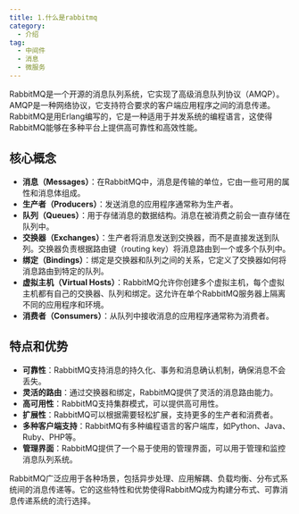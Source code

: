 ```yaml
---
title: 1.什么是rabbitmq
category:
  - 介绍
tag:
  - 中间件
  - 消息
  - 微服务
---
```



RabbitMQ是一个开源的消息队列系统，它实现了高级消息队列协议（AMQP）。AMQP是一种网络协议，它支持符合要求的客户端应用程序之间的消息传递。RabbitMQ是用Erlang编写的，它是一种适用于并发系统的编程语言，这使得RabbitMQ能够在多种平台上提供高可靠性和高效性能。

## 核心概念

- **消息（Messages）**：在RabbitMQ中，消息是传输的单位，它由一些可用的属性和消息体组成。
- **生产者（Producers）**：发送消息的应用程序通常称为生产者。
- **队列（Queues）**：用于存储消息的数据结构。消息在被消费之前会一直存储在队列中。
- **交换器（Exchanges）**：生产者将消息发送到交换器，而不是直接发送到队列。交换器负责根据路由键（routing key）将消息路由到一个或多个队列中。
- **绑定（Bindings）**：绑定是交换器和队列之间的关系，它定义了交换器如何将消息路由到特定的队列。
- **虚拟主机（Virtual Hosts）**：RabbitMQ允许你创建多个虚拟主机，每个虚拟主机都有自己的交换器、队列和绑定。这允许在单个RabbitMQ服务器上隔离不同的应用程序和环境。
- **消费者（Consumers）**：从队列中接收消息的应用程序通常称为消费者。

## 特点和优势

- **可靠性**：RabbitMQ支持消息的持久化、事务和消息确认机制，确保消息不会丢失。
- **灵活的路由**：通过交换器和绑定，RabbitMQ提供了灵活的消息路由能力。
- **高可用性**：RabbitMQ支持集群模式，可以提供高可用性。
- **扩展性**：RabbitMQ可以根据需要轻松扩展，支持更多的生产者和消费者。
- **多种客户端支持**：RabbitMQ有多种编程语言的客户端库，如Python、Java、Ruby、PHP等。
- **管理界面**：RabbitMQ提供了一个易于使用的管理界面，可以用于管理和监控消息队列系统。

RabbitMQ广泛应用于各种场景，包括异步处理、应用解耦、负载均衡、分布式系统间的消息传递等。它的这些特性和优势使得RabbitMQ成为构建分布式、可靠消息传递系统的流行选择。
